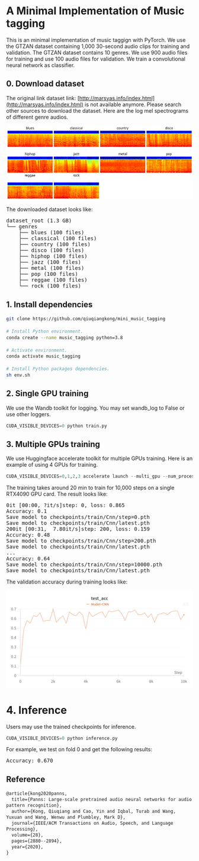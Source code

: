 
# A Minimal Implementation of Music tagging

This is an minimal implementation of music taggign with PyTorch. We use the GTZAN dataset containing 1,000 30-second audio clips for training and validation. The GTZAN dataset contains 10 genres. We use 900 audio files for training and use 100 audio files for validation. We train a convolutional neural network as classifier.

## 0. Download dataset

The original link dataset link: [http://marsyas.info/index.html](http://marsyas.info/index.html) is not available anymore. Please search other sources to download the dataset. Here are the log mel spectrograms of different genre audios.

![Log mel spectrogram](assets/data_spectrograms.png)

The downloaded dataset looks like:

<pre>
dataset_root (1.3 GB)
└── genres
    ├── blues (100 files)
    ├── classical (100 files)
    ├── country (100 files)
    ├── disco (100 files)
    ├── hiphop (100 files)
    ├── jazz (100 files)
    ├── metal (100 files)
    ├── pop (100 files)
    ├── reggae (100 files)
    └── rock (100 files)
</pre>

## 1. Install dependencies

```bash
git clone https://github.com/qiuqiangkong/mini_music_tagging

# Install Python environment.
conda create --name music_tagging python=3.8

# Activate environment.
conda activate music_tagging

# Install Python packages dependencies.
sh env.sh
```

## 2. Single GPU training

We use the Wandb toolkit for logging. You may set wandb_log to False or use other loggers.

```python
CUDA_VISIBLE_DEVICES=0 python train.py
```

## 3. Multiple GPUs training

We use Huggingface accelerate toolkit for multiple GPUs training. Here is an example of using 4 GPUs for training.

```python
CUDA_VISIBLE_DEVICES=0,1,2,3 accelerate launch --multi_gpu --num_processes 4 train_accelerate.py
```

The training takes around 20 min to train for 10,000 steps on a single RTX4090 GPU card. The result looks like:

<pre>
0it [00:00, ?it/s]step: 0, loss: 0.865           
Accuracy: 0.1                                 
Save model to checkpoints/train/Cnn/step=0.pth   
Save model to checkpoints/train/Cnn/latest.pth
200it [00:31,  7.80it/s]step: 200, loss: 0.159   
Accuracy: 0.48                                
Save model to checkpoints/train/Cnn/step=200.pth 
Save model to checkpoints/train/Cnn/latest.pth
...
Accuracy: 0.64
Save model to checkpoints/train/Cnn/step=10000.pth
Save model to checkpoints/train/Cnn/latest.pth
</pre>

The validation accuracy during training looks like:

![Validation accuracy](assets/acc_on_fold_0.png)

# 4. Inference

Users may use the trained checkpoints for inference.

```python
CUDA_VISIBLE_DEVICES=0 python inference.py
```

For example, we test on fold 0 and get the following results:

<pre>
Accuracy: 0.670
</pre>

## Reference

```
@article{kong2020panns,
  title={Panns: Large-scale pretrained audio neural networks for audio pattern recognition},
  author={Kong, Qiuqiang and Cao, Yin and Iqbal, Turab and Wang, Yuxuan and Wang, Wenwu and Plumbley, Mark D},
  journal={IEEE/ACM Transactions on Audio, Speech, and Language Processing},
  volume={28},
  pages={2880--2894},
  year={2020},
}
```